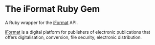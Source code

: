 # The iFormat Ruby Gem
A Ruby wrapper for the [iFormat](http://www.iformat.pl/) API.

[iFormat](http://www.iformat.pl/) is a digital platform for publishers of electronic publications that offers digitalisation, conversion, file security, electronic distribution.
